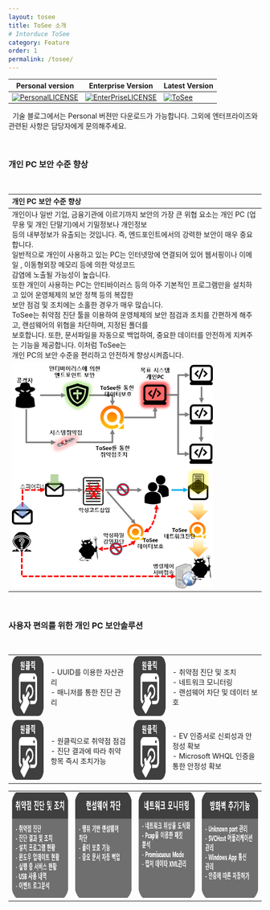 ```yaml
---
layout: tosee
title: ToSee 소개
# Intorduce ToSee
category: Feature
order: 1
permalink: /tosee/
---
```

Personal version | Enterprise Version | Latest Version 
-------| ------- | -------
[![PersonalLICENSE](https://img.shields.io/badge/Personal_Version_license-freeware-lightgrey.svg)](https://www.isecurekr.com) | [![EnterPriseLICENSE](https://img.shields.io/badge/Enterprise_Version_license-Limited_time_license-blue.svg)](http://tosee.isecurekr.com/) | [![ToSee](https://img.shields.io/badge/ToSee-v2.0.0-orange)](http://tosee.isecurekr.com/)  


&nbsp;
기술 블로그에서는 Personal 버젼만 다운로드가 가능합니다. 그외에 엔터프라이즈와 관련된 사항은 담당자에게 문의해주세요.

&nbsp;
### 개인 PC 보안 수준 향상
&nbsp;

|  개인 PC 보안 수준 향상  |
|  :-----------------------  |
| 개인이나 일반 기업, 금융기관에 이르기까지 보안의 가장 큰 위협 요소는 개인 PC (업무용 및 개인 단말기)에서 기밀정보나 개인정보 <br> 등의 내부정보가 유출되는 것입니다.  즉, 엔드포인트에서의 강력한 보안이 매우 중요합니다. <br> 일반적으로 개인이 사용하고 있는 PC는 인터넷망에 연결되어 있어 웹서핑이나 이메일 , 이동형외장 메모리 등에 의한  악성코드 <br> 감염에 노출될 가능성이 높습니다.  <br> 또한 개인이 사용하는 PC는 안티바이러스 등의 아주 기본적인 프로그램만을 설치하고 있어 운영체제의 보안 정책 등의 복잡한 <br> 보안 점검 및 조치에는 소홀한 경우가 매우 많습니다.  <br> ToSee는 취약점 진단 툴을 이용하여 운영체제의 보안 점검과 조치를 간편하게 해주고, 랜섬웨어의 위협을 차단하며, 지정된 폴더를 <br> 보호합니다. 또한, 문서파일을 자동으로 백업하여, 중요한 데이터를 안전하게 지켜주는 기능을 제공합니다. 이처럼 ToSee는 <br> 개인 PC의 보안 수준을 편리하고 안전하게 향상시켜줍니다.  |
| <img src="../../img/pic01.png" width="400px" height="204px" title="취약점 진단과 데이터보호기능을 통한 시스템 보안" alt="pic01" />  &nbsp;  &nbsp; &nbsp;  &nbsp; &nbsp;  &nbsp;  &nbsp; &nbsp;  &nbsp; &nbsp;  &nbsp; <img src="../../img/pic02.png"  width="400px" height="242px" title="네트워크모니터링을 통한 외부 유출 감지" alt="pic02"> |


&nbsp;
&nbsp;
### 사용자 편의를 위한 개인 PC 보안솔루션 
&nbsp;

|||||
|-----|-----|-----|-----|
| <img src="../../img/pic_one.png" width="119px" height="119px"/> | - UUID를 이용한 자산관리 <br> - 매니저를 통한 진단 관리 | <img src="../../img/pic_one.png" width="119px" height="119px"/> | - 취약점 진단 및 조치 <br> - 네트워크 모니터링 <br> - 랜섬웨어 차단 및 데이터 보호 |
| <img src="../../img/pic_one.png" width="119px" height="119px" /> | - 원클릭으로 취약점 점검 <br> - 진단 결과에 따라 취약 항목 즉시 조치가능 |<img src="../../img/pic_one.png" width="119px" height="119px"/>| - EV 인증서로 신뢰성과 안정성 확보  <br> - Microsoft WHQL  인증을 통한 안정성 확보 |

|||||
|-----|-----|-----|-----|
| <img src="../../img/pic_u01.png" width="210px" height="210px"/> | <img src="../../img/pic_u02.png" width="210px" height="210px"/> | <img src="../../img/pic_u03.png" width="210px" height="210px"/> | <img src="../../img/pic_u04.png" width="210px" height="210px"/> |
